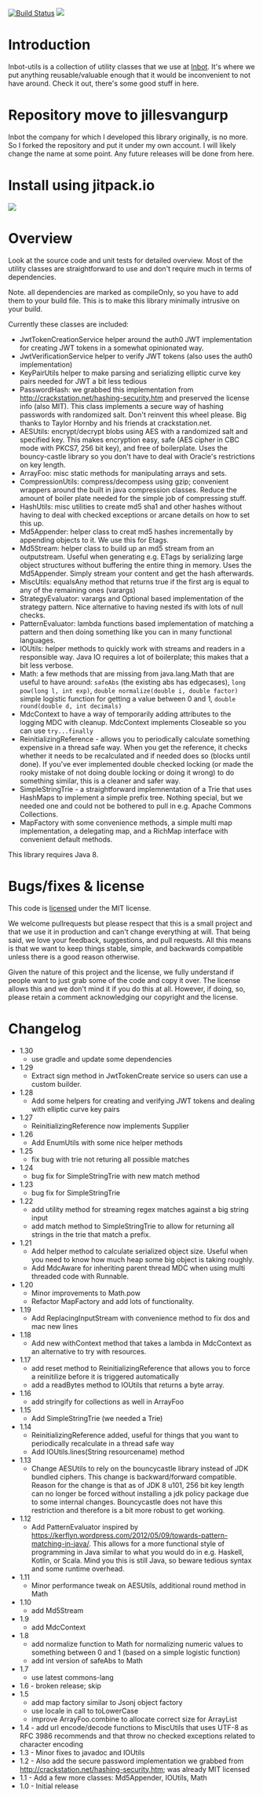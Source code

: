 [![Build Status](https://travis-ci.org/Inbot/inbot-utils.svg?branch=master)](https://travis-ci.org/Inbot/inbot-utils)
[![](https://jitpack.io/v/jillesvangurp/inbot-utils.svg)](https://jitpack.io/#jillesvangurp/inbot-utils)

# Introduction

Inbot-utils is a collection of utility classes that we use at [Inbot](http://inbot.io). It's where we put anything reusable/valuable enough that it would be inconvenient to not have around. Check it out, there's some good stuff in here.

# Repository move to jillesvangurp

Inbot the company for which I developed this library originally, is no more. So I forked the repository and put it under my own account. I will likely change the name at some point. Any future releases will be done from here.

# Install using jitpack.io

[![](https://jitpack.io/v/jillesvangurp/inbot-utils.svg)](https://jitpack.io/#jillesvangurp/inbot-utils)

# Overview

Look at the source code and unit tests for detailed overview. Most of the utility classes are straightforward to use and don't require much in terms of dependencies.

Note. all dependencies are marked as compileOnly, so you have to add them to your build file. This is to make this library minimally intrusive on your build.

Currently these classes are included:
- JwtTokenCreationService helper around the auth0 JWT implementation for creating JWT tokens in a somewhat opinionated way.
- JwtVerificationService helper to verify JWT tokens (also uses the auth0 implementation)
- KeyPairUtils helper to make parsing and serializing elliptic curve key pairs needed for JWT a bit less tedious
- PasswordHash: we grabbed this implementation from http://crackstation.net/hashing-security.htm and preserved the license info (also MIT). This class implements a secure way of hashing passwords with randomized salt. Don't reinvent this wheel please. Big thanks to Taylor Hornby and his friends at crackstation.net.
- AESUtils: encrypt/decrypt blobs using AES with a randomized salt and specified key. This makes encryption easy, safe (AES cipher in CBC mode with PKCS7, 256 bit key), and free of boilerplate. Uses the bouncy-castle library so you don't have to deal with Oracle's restrictions on key length.
- ArrayFoo: misc static methods for manipulating arrays and sets.
- CompressionUtils: compress/decompess using gzip; convenient wrappers around the built in java compression classes. Reduce the amount of boiler plate needed for the simple job of compressing stuff.
- HashUtils: misc utilities to create md5 sha1 and other hashes without having to deal with checked exceptions or arcane details on how to set this up.
- Md5Appender: helper class to creat md5 hashes incrementally by appending objects to it. We use this for Etags.
- Md5Stream: helper class to build up an md5 stream from an outputstream. Useful when generating e.g. ETags by serializing large object structures without buffering the entire thing in memory. Uses the Md5Appender. Simply stream your content and get the hash afterwards.
- MiscUtils: equalsAny method that returns true if the first arg is equal to any of the remaining ones (varargs)
- StrategyEvaluator: varargs and Optional based implementation of the strategy pattern. Nice alternative to having nested ifs with lots of null checks.
- PatternEvaluator: lambda functions based implementation of matching a pattern and then doing something like you can in many functional languages.
- IOUtils: helper methods to quickly work with streams and readers in a responsible way. Java IO requires a lot of boilerplate; this makes that a bit less verbose.
- Math: a few methods that are missing from java.lang.Math that are useful to have around: `safeAbs` (the existing abs has edgecases), `long pow(long l, int exp)`, `double normalize(double i, double factor)` simple logistic function for getting a value between 0 and 1, `double round(double d, int decimals)`
- MdcContext to have a way of temporarily adding attributes to the logging MDC with cleanup. MdcContext implements Closeable so you can use `try...finally`
- ReinitializingReference - allows you to periodically calculate something expensive in a thread safe way. When you get the reference, it checks whether it needs to be recalculated and if needed does so (blocks until done). If you've ever implemented double checked locking (or made the rooky mistake of not doing double locking or doing it wrong) to do something similar, this is a cleaner and safer way.
- SimpleStringTrie - a straightforward implemnentation of a Trie that uses HashMaps to implement a simple prefix tree. Nothing special, but we needed one and could not be bothered to pull in e.g. Apache Commons Collections.
- MapFactory with some convenience methods, a simple multi map implementation, a delegating map, and a RichMap interface with convenient default methods.


This library requires Java 8.

# Bugs/fixes & license

This code is [licensed](https://github.com/Inbot/inbot-utils/blob/master/LICENSE) under the MIT license.

We welcome pullrequests but please respect that this is a small project and that we use it in production and can't change everything at will. That being said, we love your feedback, suggestions, and pull requests. All this means is that we want to keep things stable, simple, and backwards compatible unless there is a good reason otherwise.

Given the nature of this project and the license, we fully understand if people want to just grab some of the code and copy it over. The license allows this and we don't mind it if you do this at all. However, if doing, so, please retain a comment acknowledging our copyright and the license. 


# Changelog
- 1.30
  - use gradle and update some dependencies 
- 1.29
  - Extract sign method in JwtTokenCreate service so users can use a custom builder.
- 1.28
  - Add some helpers for creating and verifying JWT tokens and dealing with elliptic curve key pairs
- 1.27
  - ReinitializingReference now implements Supplier
- 1.26
  - Add EnumUtils with some nice helper methods
- 1.25
  - fix bug with trie not returing all possible matches
- 1.24
  - bug fix for SimpleStringTrie with new match method
- 1.23
  - bug fix for SimpleStringTrie
- 1.22
  - add utility method for streaming regex matches against a big string input
  - add match method to SimpleStringTrie to allow for returning all strings in the trie that match a prefix.
- 1.21
  - Add helper method to calculate serialized object size. Useful when you need to know how much heap some big object is taking roughly.
  - Add MdcAware for inheriting parent thread MDC when using multi threaded code with Runnable.
- 1.20
  - Minor improvements to Math.pow
  - Refactor MapFactory and add lots of functionality.
- 1.19
  - Add ReplacingInputStream with convenience method to fix dos and mac new lines
- 1.18
  - Add new withContext method that takes a lambda in MdcContext as an alternative to try with resources.
- 1.17
  - add reset method to ReinitializingReference that allows you to force a reinitilize before it is triggered automatically
  - add a readBytes method to IOUtils that returns a byte array.
- 1.16
  - add stringify for collections as well in ArrayFoo
- 1.15
  - Add SimpleStringTrie (we needed a Trie)
- 1.14
  - ReinitializingReference added, useful for things that you want to periodically recalculate in a thread safe way
  - Add IOUtils.lines(String resourcename) method
- 1.13
  - Change AESUtils to rely on the bouncycastle library instead of JDK bundled ciphers. This change is backward/forward compatible. Reason for the change is that as of JDK 8 u101, 256 bit key length can no longer be forced without installing a jdk policy package due to some internal changes. Bouncycastle does not have this restriction and therefore is a bit more robust to get working.
- 1.12
  - Add PatternEvaluator inspired by https://kerflyn.wordpress.com/2012/05/09/towards-pattern-matching-in-java/. This allows for a more functional style of programming in Java similar to what you would do in e.g. Haskell, Kotlin, or Scala. Mind you this is still Java, so beware tedious syntax and some runtime overhead.
- 1.11
  - Minor performance tweak on AESUtils, additional round method in Math
- 1.10
  - add Md5Stream
- 1.9
  - add MdcContext
- 1.8
  - add normalize function to Math for normalizing numeric values to something between 0 and 1 (based on a simple logistic function)
  - add int version of safeAbs to Math
- 1.7
   - use latest commons-lang
- 1.6 - broken release; skip
- 1.5
   - add map factory similar to Jsonj object factory
   - use locale in call to toLowerCase
   - improve ArrayFoo.combine to allocate correct size for ArrayList
- 1.4 - add url encode/decode functions to MiscUtils that uses UTF-8 as RFC 3986 recommends and that throw no checked exceptions related to character encoding
- 1.3 - Minor fixes to javadoc and IOUtils
- 1.2 - Also add the secure password implementation we grabbed from http://crackstation.net/hashing-security.htm; was already MIT licensed
- 1.1 - Add a few more classes: Md5Appender, IOUtils, Math
- 1.0 - Initial release
